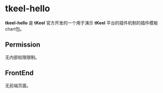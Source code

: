 # tkeel-hello
**tkeel-hello** 是 **tKeel** 官方开发的一个用于演示 **tKeel** 平台的插件机制的插件模板 chart包。

## Permission
无内部权限限制。

## FrontEnd
无前端页面。